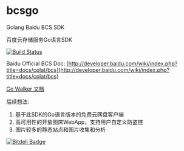 bcsgo
================

Golang Baidu BCS SDK

百度云存储服务Go语言SDK

[![Build Status](https://drone.io/github.com/eggfly/bcsgo/status.png)](https://drone.io/github.com/eggfly/bcsgo/latest)

Baidu Official BCS Doc: [http://developer.baidu.com/wiki/index.php?title=docs/cplat/bcs](http://developer.baidu.com/wiki/index.php?title=docs/cplat/bcs)

[Go Walker 文档](http://gowalker.org/github.com/eggfly/bcsgo)

后续想法:

1. 基于此SDK的Go语言版本的免费云网盘客户端
2. 高可用性的开放图床WebApp，支持用户自定义防盗链
3. 图片较多的静态站点和图片收集和分析



[![Bitdeli Badge](https://d2weczhvl823v0.cloudfront.net/eggfly/bcsgo/trend.png)](https://bitdeli.com/free "Bitdeli Badge")

